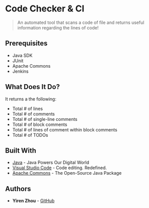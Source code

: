 # Code Checker & CI

> An automated tool that scans a code of file and returns useful information regarding the lines of code!

## Prerequisites

* Java SDK
* JUnit
* Apache Commons
* Jenkins

## What Does It Do?
It returns a the following:

* Total # of lines
* Total # of comments
* Total # of single-line comments
* Total # of block comments
* Total # of lines of comment within block comments
* Total # of TODOs


## Built With

* [Java](https://www.java.com/en/) - Java Powers Our Digital World
* [Visual Studio Code](https://code.visualstudio.com/) - Code editing. Redefined.
* [Apache Commons](https://commons.apache.org/) - The Open-Source Java Package


## Authors

* **Yiren Zhou** - [GitHub](https://github.com/yirzhou)




